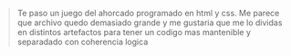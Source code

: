 > Te paso un juego del ahorcado programado en html y css. Me parece que archivo quedo demasiado grande y me gustaria que me lo dividas en distintos artefactos para tener un codigo mas mantenible y separadado con coherencia logica